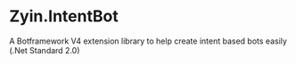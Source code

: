 # Zyin.IntentBot
A Botframework V4 extension library to help create intent based bots easily (.Net Standard 2.0)
